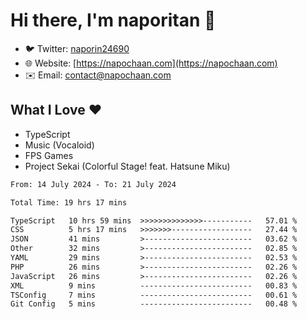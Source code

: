# Hi there, I'm naporitan 👋

- 🐦 Twitter: [naporin24690](https://twitter.com/naporin24690)
- 🌐 Website: [https://napochaan.com](https://napochaan.com)
- ✉️ Email: [contact@napochaan.com](mailto:contact@napochaan.com)

## What I Love ❤️
- TypeScript
- Music (Vocaloid)
- FPS Games
- Project Sekai (Colorful Stage! feat. Hatsune Miku)

<!--START_SECTION:waka-->

```txt
From: 14 July 2024 - To: 21 July 2024

Total Time: 19 hrs 17 mins

TypeScript   10 hrs 59 mins  >>>>>>>>>>>>>>-----------   57.01 %
CSS          5 hrs 17 mins   >>>>>>>------------------   27.44 %
JSON         41 mins         >------------------------   03.62 %
Other        32 mins         >------------------------   02.85 %
YAML         29 mins         >------------------------   02.53 %
PHP          26 mins         >------------------------   02.26 %
JavaScript   26 mins         >------------------------   02.26 %
XML          9 mins          -------------------------   00.83 %
TSConfig     7 mins          -------------------------   00.61 %
Git Config   5 mins          -------------------------   00.48 %
```

<!--END_SECTION:waka-->

